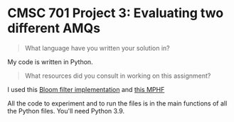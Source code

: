 # CMSC 701 Project 3: Evaluating two different AMQs 

> What language have you written your solution in? <br>

My code is written in Python.

> What resources did you consult in working on this assignment?

I used this [Bloom filter implementation](https://github.com/KenanHanke/rbloom) and [this MPHF](https://github.com/dib-lab/pybbhash)


All the code to experiment and to run the files is in the main functions of all the Python files. You'll need Python 3.9.
